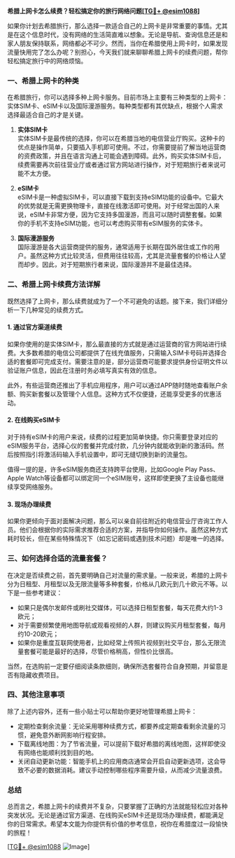 **希腊上网卡怎么续费？轻松搞定你的旅行网络问题[[TG💪+ @esim1088](https://t.me/s/esim1088)]**

如果你计划去希腊旅行，那么选择一款适合自己的上网卡是非常重要的事情。尤其是在这个信息时代，没有网络的生活简直难以想象。无论是导航、查询信息还是和家人朋友保持联系，网络都必不可少。然而，当你在希腊使用上网卡时，如果发现流量快用完了怎么办呢？别担心，今天我们就来聊聊希腊上网卡的续费问题，帮你轻松搞定旅行中的网络烦恼。

### 一、希腊上网卡的种类

在希腊旅行，你可以选择多种上网卡服务。目前市场上主要有三种类型的上网卡：实体SIM卡、eSIM卡以及国际漫游服务。每种类型都有其优缺点，根据个人需求选择最适合自己的才是关键。

1. **实体SIM卡**  
   实体SIM卡是最传统的选择，你可以在希腊当地的电信营业厅购买。这种卡的优点是操作简单，只要插入手机即可使用。不过，你需要提前了解当地运营商的资费政策，并且在语言沟通上可能会遇到障碍。此外，购买实体SIM卡后，续费需要再次前往营业厅或者通过官方网站进行操作，对于短期旅行者来说可能不太方便。

2. **eSIM卡**  
   eSIM卡是一种虚拟SIM卡，可以直接下载到支持eSIM功能的设备中。它最大的优势就是无需更换物理卡，直接在线激活即可使用。对于经常出国的人来说，eSIM卡非常方便，因为它支持多国漫游，而且可以随时调整套餐。如果你的手机不支持eSIM功能，也可以考虑购买带有eSIM服务的实体卡。

3. **国际漫游服务**  
   国际漫游是各大运营商提供的服务，通常适用于长期在国外居住或工作的用户。虽然这种方式比较灵活，但费用往往较高，尤其是流量套餐的价格让人望而却步。因此，对于短期旅行者来说，国际漫游并不是最佳选择。

### 二、希腊上网卡续费方法详解

既然选择了上网卡，那么续费就成为了一个不可避免的话题。接下来，我们详细分析一下几种常见的续费方式。

#### 1. 通过官方渠道续费

如果你使用的是实体SIM卡，那么最直接的方式就是通过运营商的官方网站进行续费。大多数希腊的电信公司都提供了在线充值服务，只需输入SIM卡号码并选择合适的套餐即可完成支付。需要注意的是，部分运营商可能要求提供身份证明文件以验证账户信息，因此在注册时务必填写真实有效的信息。

此外，有些运营商还推出了手机应用程序，用户可以通过APP随时随地查看账户余额、购买新套餐以及管理个人信息。这种方式不仅便捷，还能享受更多的优惠活动。

#### 2. 在线购买eSIM卡

对于持有eSIM卡的用户来说，续费的过程更加简单快捷。你只需要登录对应的eSIM服务平台，选择心仪的套餐并完成付款，几分钟内就能收到新的激活码。然后按照指引将激活码输入手机设置中，即可无缝切换到新的流量包。

值得一提的是，许多eSIM服务商还支持跨平台使用，比如Google Play Pass、Apple Watch等设备都可以绑定同一个eSIM账号，这样即使更换了主设备也能继续享受网络服务。

#### 3. 现场办理续费

如果你更倾向于面对面解决问题，那么可以亲自前往附近的电信营业厅咨询工作人员。他们会根据你的实际需求推荐合适的方案，并指导你如何操作。虽然这种方式耗时较长，但在某些特殊情况下（如忘记密码或遇到技术问题）却是唯一的选择。

### 三、如何选择合适的流量套餐？

在决定是否续费之前，首先要明确自己对流量的需求量。一般来说，希腊的上网卡分为日租型、月租型以及无限流量等多种套餐，价格从几欧元到几十欧元不等。以下是一些参考建议：

- 如果只是偶尔发邮件或刷社交媒体，可以选择日租型套餐，每天花费大约1-3欧元；
- 对于需要频繁使用地图导航或观看视频的人群，则建议购买月租型套餐，每月约10-20欧元；
- 如果你是重度互联网使用者，比如经常上传照片视频到社交平台，那么无限流量套餐可能是最好的选择，尽管价格稍高，但性价比很高。

当然，在选购前一定要仔细阅读条款细则，确保所选套餐符合自身预期，并留意是否有隐藏收费项目。

### 四、其他注意事项

除了上述内容外，还有一些小贴士可以帮助你更好地管理希腊上网卡：

- 定期检查剩余流量：无论采用哪种续费方式，都要养成定期查看剩余流量的习惯，避免意外断网影响行程安排。
- 下载离线地图：为了节省流量，可以提前下载好希腊的离线地图，这样即使没有网络也能顺利找到目的地。
- 关闭自动更新功能：智能手机上的应用商店通常会开启自动更新选项，这会导致不必要的数据消耗。建议手动控制哪些程序需要升级，从而减少流量浪费。

### 总结

总而言之，希腊上网卡的续费并不复杂，只要掌握了正确的方法就能轻松应对各种突发状况。无论是通过官方渠道、在线购买eSIM卡还是现场办理续费，都能满足你的日常需求。希望本文能为你提供有价值的参考信息，祝你在希腊度过一段愉快的旅程！

[[TG💪+ @esim1088](https://t.me/s/esim1088) ![Image](https://i.postimg.cc/4NQfJmqS/Snipaste-2025-05-13-00-14-12.png)]